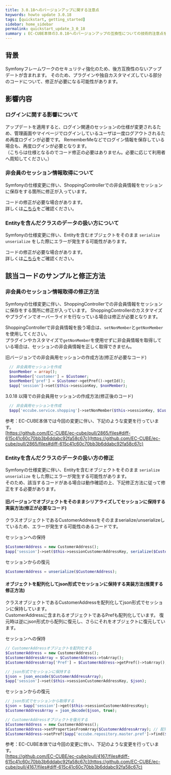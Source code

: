 ```yaml
---
title: 3.0.18へのバージョンアップに関する注意点
keywords: howto update 3.0.18
tags: [quickstart, getting_started]
sidebar: home_sidebar
permalink: quickstart_update_3_0_18
summary : EC-CUBE本体の3.0.18へのバージョンアップの互換性についての技術的注意点を記載します。  
---
```



## 背景
Symfonyフレームワークのセキュリティ強化のため、後方互換性のないアップデートが含まれます。
そのため、プラグインや独自カスタマイズしている部分のコードについて、修正が必要になる可能性があります。

## 影響内容

### ログインに関する影響について

アップデートを適用すると、ログイン関連のセッションの仕様が変更されるため、管理画面やマイページでログインしているユーザは一度ログアウトされるため再度ログインが必要です。
RememberMeなどでログイン情報を保存している場合も、再度ログインが必要となります。  
（こちらは仕様となるのでコード修正の必要はありません。必要に応じて利用者へ周知してください。）

### 非会員のセッション情報取得について

Symfonyの仕様変更に伴い、ShoppingControllerでの非会員情報をセッションに保存をする箇所に修正が入っています。
  
コードの修正が必要な場合があります。  
詳しくは[こちら](#非会員のセッション情報取得の修正方法)をご確認ください。

### Entityを含んだクラスのデータの扱い方について

Symfonyの仕様変更に伴い、Entityを含むオブジェクトをそのまま `serialize` `unserialize` をした際にエラーが発生する可能性があります。  

コードの修正が必要な場合があります。  
詳しくは[こちら](#Entityを含んだクラスのデータの扱い方の修正)をご確認ください。


## 該当コードのサンプルと修正方法

### 非会員のセッション情報取得の修正方法

Symfonyの仕様変更に伴い、ShoppingControllerでの非会員情報をセッションに保存をする箇所に修正が入っています。
ShoppingControllerのカスタマイズやプラグインでオーバーライドを行なっている場合は修正が必要となります。

ShoppingControllerで非会員情報を扱う場合は、`setNonMember`と`getNonMember`を使用してください。  
プラグインやカスタマイズで`getNonMember`を使用せずに非会員情報を取得している場合は、セッションの非会員情報を正しく取得できません。

旧バージョンでの非会員用セッションの作成方法(修正が必要なコード)
```php
　// 非会員用セッションを作成
　$nonMember = array();
　$nonMember['customer'] = $Customer;
　$nonMember['pref'] = $Customer->getPref()->getId();
　$app['session']->set($this->sessionKey, $nonMember);
```
3.0.18 以降での非会員用セッションの作成方法(修正後のコード)
```php
　// 非会員用セッションを作成
　$app['eccube.service.shopping']->setNonMember($this->sessionKey, $Customer);
```

参考：EC-CUBE本体では今回の変更に伴い、下記のような変更を行っています。  
[https://github.com/EC-CUBE/ec-cube/pull/2865/files#diff-615c41c60c70bb3b6ddabc92fa58c67c](https://github.com/EC-CUBE/ec-cube/pull/2865/files#diff-615c41c60c70bb3b6ddabc92fa58c67c)

### Entityを含んだクラスのデータの扱い方の修正

Symfonyの仕様変更に伴い、Entityを含むオブジェクトをそのまま `serialize` `unserialize` をした際にエラーが発生する可能性があります。  
そのため、該当するコードがある場合は動作確認の上、下記修正方法に従って修正をする必要があります。

#### 旧バージョンでオブジェクトをそのままシリアライズしてセッションに保持する実装方法(修正が必要なコード)

クラスオブジェクトであるCustomerAddressをそのままserialize/unserializeしているため、エラーが発生する可能性のあるコードです。

セッションへの保持
```php
$CustomerAddress = new CustomerAddress();
$app['session']->set($this->sessionCustomerAddressKey, serialize($CustomerAddress));
```
セッションからの復元
```php
$CustomerAddress = unserialize($CustomerAddress);
```

#### オブジェクトを配列化してjson形式でセッションに保持する実装方法(推奨する修正方法)

クラスオブジェクトであるCustomerAddressを配列化してjson形式でセッションに保持しています。  
CustomerAddressに含まれるオブジェクトであるPrefも配列化しています。
復元時は逆にjson形式から配列に復元し、さらにそれをオブジェクトに復元しています。

セッションへの保持
```php
// CustomerAddressオブジェクトを配列化する
$CustomerAddress = new CustomerAddress();
$CustomerAddressArray = $CustomerAddress->toArray();                    // CustomerAddressを配列化
$CustomerAddressArray['Pref'] = $CustomerAddress->getPref()->toArray(); // CustomerAddressに含まれるPrefオブジェクトを配列化

// json形式でセッションに保持する
$json = json_encode($CustomerAddressArray);
$app['session']->set($this->sessionCustomerAddressKey, $json);
```

セッションからの復元
```php
// json形式でセッションから取得する
$json = $app['session']->get($this->sessionCustomerAddressKey);
$CustomerAddressArray = json_decode($json, true);

// CustomerAddressオブジェクトを復元する
$CustomerAddress = new CustomerAddress();
$CustomerAddress->setPropertiesFromArray($CustomerAddressArray); // 配列からCustomerAddressのデータを復元する
$CustomerAddress->setPref($app['eccube.repository.master.pref']->find($CustomerAddressArray['Pref']['id'])); // Prefオブジェクトの復元
```

参考：EC-CUBE本体では今回の変更に伴い、下記のような変更を行っています。  
[https://github.com/EC-CUBE/ec-cube/pull/4167/files#diff-615c41c60c70bb3b6ddabc92fa58c67c](https://github.com/EC-CUBE/ec-cube/pull/4167/files#diff-615c41c60c70bb3b6ddabc92fa58c67c)





